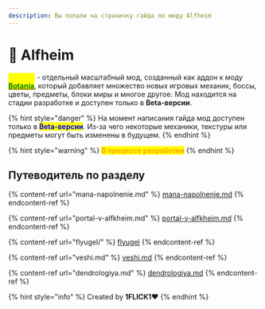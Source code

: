 ```yaml
---
description: Вы попали на страничку гайда по моду Alfheim
---
```


# 🌼 Alfheim

<mark style="color:yellow;">**Alfheim**</mark> - отдельный масштабный мод, созданный как аддон к моду [<mark style="color:green;">**Botania**</mark>](../botania/), который добавляет множество новых игровых механик, боссы, цветы, предметы, блоки миры и многое другое. Мод находится на стадии разработке и доступен только в **Beta-версии**.

{% hint style="danger" %}
На момент написания гайда мод доступен только в <mark style="color:blue;">**Beta-версии**</mark>. Из-за чего некоторые механики, текстуры или предметы могут быть изменены в будущем.
{% endhint %}

{% hint style="warning" %}
<mark style="color:orange;">**В процессе разработки**</mark>
{% endhint %}

## Путеводитель по разделу

{% content-ref url="mana-napolnenie.md" %}
[mana-napolnenie.md](mana-napolnenie.md)
{% endcontent-ref %}

{% content-ref url="portal-v-alfkheim.md" %}
[portal-v-alfkheim.md](portal-v-alfkheim.md)
{% endcontent-ref %}

{% content-ref url="flyugel/" %}
[flyugel](flyugel/)
{% endcontent-ref %}

{% content-ref url="veshi.md" %}
[veshi.md](veshi.md)
{% endcontent-ref %}

{% content-ref url="dendrologiya.md" %}
[dendrologiya.md](dendrologiya.md)
{% endcontent-ref %}

{% hint style="info" %}
Created by **1FLICK1**:heart:
{% endhint %}
